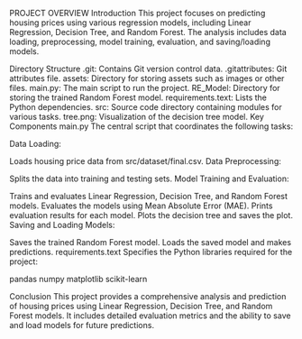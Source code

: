 PROJECT OVERVIEW
Introduction
This project focuses on predicting housing prices using various regression models, including Linear Regression, Decision Tree, and Random Forest. The analysis includes data loading, preprocessing, model training, evaluation, and saving/loading models.

Directory Structure
.git: Contains Git version control data.
.gitattributes: Git attributes file.
assets: Directory for storing assets such as images or other files.
main.py: The main script to run the project.
RE_Model: Directory for storing the trained Random Forest model.
requirements.text: Lists the Python dependencies.
src: Source code directory containing modules for various tasks.
tree.png: Visualization of the decision tree model.
Key Components
main.py
The central script that coordinates the following tasks:

Data Loading:

Loads housing price data from src/dataset/final.csv.
Data Preprocessing:

Splits the data into training and testing sets.
Model Training and Evaluation:

Trains and evaluates Linear Regression, Decision Tree, and Random Forest models.
Evaluates the models using Mean Absolute Error (MAE).
Prints evaluation results for each model.
Plots the decision tree and saves the plot.
Saving and Loading Models:

Saves the trained Random Forest model.
Loads the saved model and makes predictions.
requirements.text
Specifies the Python libraries required for the project:

pandas
numpy
matplotlib
scikit-learn

Conclusion
This project provides a comprehensive analysis and prediction of housing prices using Linear Regression, Decision Tree, and Random Forest models. It includes detailed evaluation metrics and the ability to save and load models for future predictions. ​
